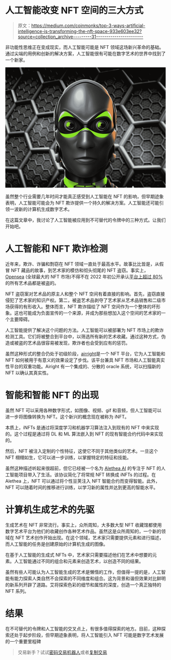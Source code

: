 # 人工智能改变 NFT 空间的三大方式

> 原文：<https://medium.com/coinmonks/top-3-ways-artificial-intelligence-is-transforming-the-nft-space-933e603ee32?source=collection_archive---------31----------------------->

非功能性思维正在变成现实，而人工智能可能是 NFT 领域这场新兴革命的基础。通过尖端的用例和创新的解决方案，人工智能很有可能在数字艺术的世界中找到了一个新家。

![](img/7fe88f8297049d4494ef5ca2ddf4a2ea.png)

虽然整个行业需要几年时间才能真正感受到人工智能在 NFT 的影响，但早期迹象表明，人工智能可能会为 NFT 欺诈提供一个持久的解决方案。人工智能还可能引领一波新的计算机生成数字艺术。

在这篇文章中，我讨论了人工智能被应用到不可替代的令牌中的三种方式。让我们开始吧。

# 人工智能和 NFT 欺诈检测

近年来，欺诈、诈骗和剽窃在 NFT 领域一直处于最高水平。故事比比皆是，从假冒 NFT 藏品的故事，到艺术家的模仿和彻头彻尾的 NFT 盗窃。事实上， [Opensea](https://opensea.io/) (全球最大的 NFT 市场)不得不在 2022 年初公开承认[平台上超过 80%](https://builtin.com/design-ux/NFT-art-theft#:~:text=Earlier%20this%20year%20OpenSea%2C%20one,%2C%20fake%20collections%20and%20spam.%E2%80%9D) 的所有艺术品都是被盗的。

NFT 盗窃案对艺术品的原主人和整个 NFT 空间有着直接的影响。首先，盗窃直接侵犯了艺术家的知识产权。第二，被盗艺术品剥夺了艺术家从艺术品销售和二级市场获得的有形收入。整体而言，NFT 欺诈描绘了 NFT 空间作为一个整体的坏形象。这也可能成为负面宣传的一个来源，并成为那些想加入这个空间的艺术家的一个主要障碍。

人工智能提供了解决这个问题的方法。人工智能可以被部署为 NFT 市场上的欺诈检测工具。它们将被整合到平台中，以筛选所有新的艺术收藏。通过这种方式，伪造或被盗的艺术品很容易被发现，欺诈者也会受到应有的惩罚。

虽然这种形式的整合仍处于初级阶段，[airright](https://airight.io/)是一个 NFT 平台，它为人工智能和 NFT 如何被用于有意义的效果设定了步伐。该平台兼具 NFT 市场和人工智能真实性平台的双重功能。Airight 有一个集成的、分散的 oracle 系统，可以扫描新的 NFT 以确认其真实性。

# 智能和智能 NFT 的出现

虽然 NFT 可以采用各种数字形式，如图像、视频、gif 和音频，但人工智能可以进一步将图像转换为 NFT。这个新兴的概念现在被称为 iNFT。

本质上，iNFTs 是通过将深度学习和机器学习算法注入到现有的 NFT 中来实现的。这个过程是通过将 DL 和 ML 算法嵌入到 NFT 的现有智能合约代码中来实现的。

然后，NFT 被注入定制的个性特征，这使它不同于其他类似的艺术。一旦这个 NFT 栩栩如生，它可以进一步训练，以掌握特定的特征和技能。

虽然这种描述听起来很超前，但它已经被一个名为 [Alethea AI](https://alethea.ai/) 的专注于 NFT 的人工智能项目带入了生活。该协议简化了将常规 NFT 转换成 iNFTs 的过程。在 Alethea 上，NFT 可以通过将个性豆荚注入 NFT 智能合约而变得智能。此外，NFT 可以随着时间的推移进行训练，以学习新的属性并达到更高的智能水平。

# 计算机生成艺术的先驱

生成艺术在 NFT 非常流行。事实上，众所周知，大多数大型 NFT 收藏馆都使用数字艺术平台为他们的收藏创作各种艺术作品。虽然这是众所周知的，一个新的领域在 NFT 艺术创作开始出现。在这个领域，艺术家只需要提供元素和进行描述，而人工智能的任务是创建原始的计算机生成的图像。

在基于人工智能的生成式 NFTs 中，艺术家只需要描述他们在艺术中想要的元素。人工智能通过不同的组合和元素来创造艺术，以创造不同的结果。

虽然有些人可能认为人工智能生成的艺术是懒惰的工作，但值得一提的是，人工智能有能力探索人类自然不会探索的不同维度和组合。这为背景和谐但效果对比鲜明的新系列开辟了道路。艾将探索色彩的细节和属性的深度，创造一个真正独特的 NFT 系列。

# 结果

在不可替代的令牌和人工智能的交叉点上，有很多值得探索的地方。目前，这种探索还处于起步阶段，但早期迹象表明，将人工智能引入 NFT 可能是数字艺术发展的一个重要里程碑

> 交易新手？试试[密码交易机器人](/coinmonks/crypto-trading-bot-c2ffce8acb2a)或者[复制交易](/coinmonks/top-10-crypto-copy-trading-platforms-for-beginners-d0c37c7d698c)